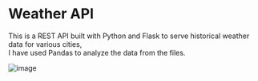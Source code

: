# Weather API
This is a REST API built with Python and Flask to serve historical weather data for various cities,  
I have used Pandas to analyze the data from the files.

![image](https://github.com/sefi0609/Python-Apps/assets/81361291/fe68649e-9dc7-47e8-90b2-cbc41a7b0795)
